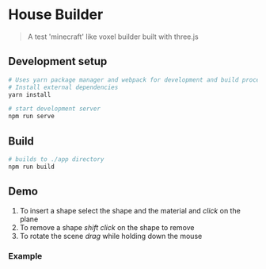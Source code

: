 # House Builder
> A test 'minecraft' like voxel builder built with three.js

## Development setup
```bash
# Uses yarn package manager and webpack for development and build processes
# Install external dependencies
yarn install

# start development server
npm run serve
```

## Build
```bash
# builds to ./app directory
npm run build
```

## Demo
1. To insert a shape select the shape and the material and *click* on the 
plane
1. To remove a shape *shift click* on the shape to remove
1. To rotate the scene *drag* while holding down the mouse

### Example
